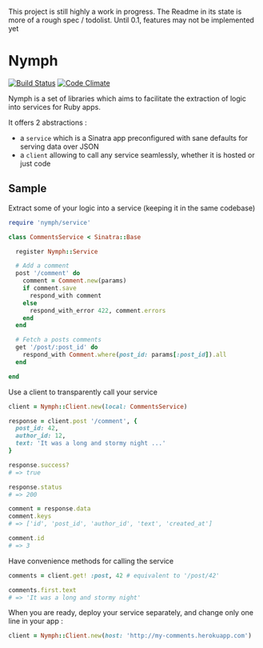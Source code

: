 
This project is still highly a work in progress. The Readme in its state is more of a rough spec / todolist. Until 0.1, features may not be implemented yet


# Nymph

[![Build Status](https://travis-ci.org/mru2/nymph.svg?branch=master)](https://travis-ci.org/mru2/nymph) [![Code Climate](https://codeclimate.com/github/mru2/nymph/badges/gpa.svg)](https://codeclimate.com/github/mru2/nymph)


Nymph is a set of libraries which aims to facilitate the extraction of logic into services for Ruby apps.

It offers 2 abstractions : 
 - a `service` which is a Sinatra app preconfigured with sane defaults for serving data over JSON
 - a `client` allowing to call any service seamlessly, whether it is hosted or just code


## Sample

Extract some of your logic into a service (keeping it in the same codebase)

```ruby
require 'nymph/service'

class CommentsService < Sinatra::Base

  register Nymph::Service

  # Add a comment
  post '/comment' do
    comment = Comment.new(params)
    if comment.save
      respond_with comment
    else
      respond_with_error 422, comment.errors
    end
  end

  # Fetch a posts comments
  get '/post/:post_id' do
    respond_with Comment.where(post_id: params[:post_id]).all
  end

end
```

Use a client to transparently call your service

```ruby
client = Nymph::Client.new(local: CommentsService)

response = client.post '/comment', {
  post_id: 42,
  author_id: 12,
  text: 'It was a long and stormy night ...'
}

response.success?
# => true

response.status
# => 200

comment = response.data
comment.keys
# => ['id', 'post_id', 'author_id', 'text', 'created_at']

comment.id
# => 3
```

Have convenience methods for calling the service

```ruby
comments = client.get! :post, 42 # equivalent to '/post/42'

comments.first.text
# => 'It was a long and stormy night'
```

When you are ready, deploy your service separately, and change only one line in your app : 

```ruby
client = Nymph::Client.new(host: 'http://my-comments.herokuapp.com')
```

